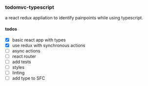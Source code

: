 ### todomvc-typescript
a react redux appliation to identify painpoints while using typescript.

#### todos
- [x] basic react app with types
- [x] use redux with synchronous actions
- [ ] async actions
- [ ] react router
- [ ] add tests
- [ ] styles 
- [ ] linting
- [ ] add type to SFC
